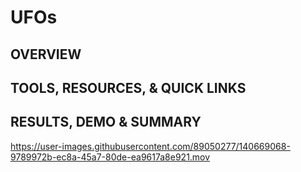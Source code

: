 # UFOs

## OVERVIEW

## TOOLS, RESOURCES, & QUICK LINKS

## RESULTS, DEMO & SUMMARY



https://user-images.githubusercontent.com/89050277/140669068-9789972b-ec8a-45a7-80de-ea9617a8e921.mov

